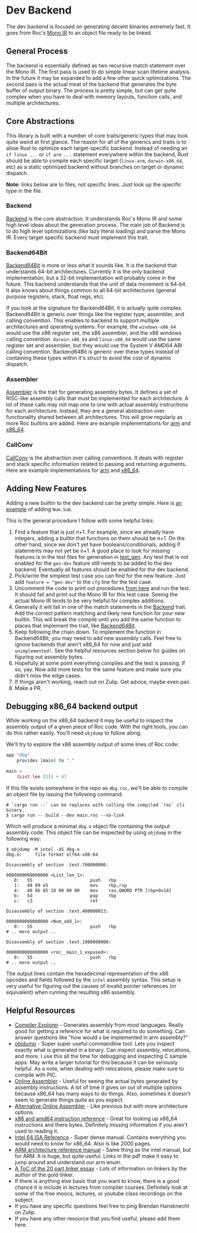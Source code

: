 # Dev Backend

The dev backend is focused on generating decent binaries extremely fast.
It goes from Roc's [Mono IR](https://github.com/roc-lang/roc/blob/main/crates/compiler/mono/src/ir.rs) to an object file ready to be linked.

## General Process

The backend is essentially defined as two recursive match statement over the Mono IR.
The first pass is used to do simple linear scan lifetime analysis.
In the future it may be expanded to add a few other quick optimizations.
The second pass is the actual meat of the backend that generates the byte buffer of output binary.
The process is pretty simple, but can get quite complex when you have to deal with memory layouts, function calls, and multiple architectures.

## Core Abstractions

This library is built with a number of core traits/generic types that may look quite weird at first glance.
The reason for all of the generics and traits is to allow Rust to optimize each target-specific backend.
Instead of needing an `if linux ...` or `if arm ...` statement everywhere within the backend,
Rust should be able to compile each specific target (`linux-arm`, `darwin-x86_64`, etc) as a static optimized backend without branches on target or dynamic dispatch.

**Note:** links below are to files, not specific lines. Just look up the specific type in the file.

### Backend

[Backend](https://github.com/roc-lang/roc/blob/main/crates/compiler/gen_dev/src/lib.rs) is the core abstraction.
It understands Roc's Mono IR and some high level ideas about the generation process.
The main job of Backend is to do high level optimizations (like lazy literal loading) and parse the Mono IR.
Every target specific backend must implement this trait.

### Backend64Bit

[Backend64Bit](https://github.com/roc-lang/roc/blob/main/crates/compiler/gen_dev/src/generic64/mod.rs) is more or less what it sounds like.
It is the backend that understands 64-bit architectures.
Currently it is the only backend implementation, but a 32-bit implementation will probably come in the future.
This backend understands that the unit of data movement is 64-bit.
It also knows about things common to all 64-bit architectures (general purpose registers, stack, float regs, etc).

If you look at the signature for Backend64Bit, it is actually quite complex.
Backend64Bit is generic over things like the register type, assembler, and calling convention.
This enables to backend to support multiple architectures and operating systems.
For example, the `windows-x86_64` would use the x86 register set, the x86 assembler, and the x86 windows calling convention.
`darwin-x86_64` and `linux-x86_64` would use the same register set and assembler, but they would use the System V AMD64 ABI calling convention.
Backend64Bit is generic over these types instead of containing these types within it's struct to avoid the cost of dynamic dispatch.

### Assembler

[Assembler](https://github.com/roc-lang/roc/blob/main/crates/compiler/gen_dev/src/generic64/mod.rs) is the trait for generating assembly bytes.
It defines a set of RISC-like assembly calls that must be implemented for each architecture.
A lot of these calls may not map one to one with actual assembly instructions for each architecture.
Instead, they are a general abstraction over functionality shared between all architectures.
This will grow regularly as more Roc builtins are added.
Here are example implementations for [arm](https://github.com/roc-lang/roc/blob/main/crates/compiler/gen_dev/src/generic64/aarch64.rs) and [x86_64](https://github.com/roc-lang/roc/blob/main/crates/compiler/gen_dev/src/generic64/x86_64.rs).

### CallConv

[CallConv](https://github.com/roc-lang/roc/blob/main/crates/compiler/gen_dev/src/generic64/mod.rs) is the abstraction over calling conventions.
It deals with register and stack specific information related to passing and returning arguments.
Here are example implementations for [arm](https://github.com/roc-lang/roc/blob/main/crates/compiler/gen_dev/src/generic64/aarch64.rs) and [x86_64](https://github.com/roc-lang/roc/blob/main/crates/compiler/gen_dev/src/generic64/x86_64.rs).

## Adding New Features

Adding a new builtin to the dev backend can be pretty simple.
Here is [an example](https://github.com/roc-lang/roc/pull/893/files) of adding `Num.Sub`.

This is the general procedure I follow with some helpful links:

1. Find a feature that is just n+1.
   For example, since we already have integers, adding a builtin that functions on them should be n+1.
   On the other hand, since we don't yet have booleans/conditionals, adding if statements may not yet be n+1.
   A good place to look for missing features is in the test files for generation in [test_gen](https://github.com/roc-lang/roc/tree/main/crates/compiler/test_gen). Any test that is not enabled for the `gen-dev` feature still needs to be added to the dev backend. Eventually all features should be enabled for the dev backend.
1. Pick/write the simplest test case you can find for the new feature.
   Just add `feature = "gen-dev"` to the `cfg` line for the test case.
1. Uncomment the code to print out procedures [from here](https://github.com/roc-lang/roc/blob/b03ed18553569314a420d5bf1fb0ead4b6b5ecda/compiler/test_gen/src/helpers/dev.rs#L76) and run the test.
   It should fail and print out the Mono IR for this test case.
   Seeing the actual Mono IR tends to be very helpful for complex additions.
1. Generally it will fail in one of the match statements in the [Backend](https://github.com/roc-lang/roc/blob/main/crates/compiler/gen_dev/src/lib.rs) trait.
   Add the correct pattern matching and likely new function for your new builtin.
   This will break the compile until you add the same function to places that implement the trait,
   like [Backend64Bit](https://github.com/roc-lang/roc/blob/main/crates/compiler/gen_dev/src/generic64/mod.rs).
1. Keep following the chain down.
   To implement the function in Backend64Bit, you may need to add new assembly calls.
   Feel free to ignore backends that aren't x86_64 for now and just add `unimplemented!`.
   See the helpful resources section below for guides on figuring out assembly bytes.
1. Hopefully at some point everything compiles and the test is passing.
   If so, yay. Now add more tests for the same feature and make sure you didn't miss the edge cases.
1. If things aren't working, reach out on Zulip. Get advice, maybe even pair.
1. Make a PR.

## Debugging x86_64 backend output

While working on the x86_64 backend it may be useful to inspect the assembly output of a given piece of Roc code. With the right tools, you can do this rather easily. You'll need `objdump` to follow along.

We'll try to explore the x86 assembly output of some lines of Roc code:

```elixir
app "dbg"
    provides [main] to "."

main =
    (List.len [1]) + 41
```

If this file exists somewhere in the repo as `dbg.roc`, we'll be able to compile an object file by issuing the following command:

```console
# `cargo run --` can be replaces with calling the compiled `roc` cli binary.
$ cargo run -- build --dev main.roc --no-link
```

Which will produce a minimal `dbg.o` object file containing the output assembly code. This object file can be inspected by using `objdump` in the following way:

```console
$ objdump -M intel -dS dbg.o
dbg.o:     file format elf64-x86-64

Disassembly of section .text.700000006:

0000000000000000 <List_len_1>:
   0:   55                      push   rbp
   1:   48 89 e5                mov    rbp,rsp
   4:   48 8b 85 18 00 00 00    mov    rax,QWORD PTR [rbp+0x18]
   b:   5d                      pop    rbp
   c:   c3                      ret

Disassembly of section .text.400000013:

0000000000000000 <Num_add_1>:
   0:   55                      push   rbp
# .. more output ..

Disassembly of section .text.1000000000:

0000000000000000 <roc__main_1_exposed>:
   0:   55                      push   rbp
# .. more output ..
```

The output lines contain the hexadecimal representation of the x86 opcodes and fields followed by the `intel` assembly syntax. This setup is very useful for figuring out the causes of invalid pointer references (or equivalent) when running the resulting x86 assembly.

## Helpful Resources

- [Compiler Explorer](https://godbolt.org/) -
  Generates assembly from most languages.
  Really good for getting a reference for what is required to do something.
  Can answer questions like "how would x be implemented in arm assembly?"
- [objdump](https://www.tutorialspoint.com/unix_commands/objdump.htm) -
  Super super useful commandline tool.
  Lets you inspect exactly what is generated in a binary.
  Can inspect assembly, relocations, and more.
  I use this all the time for debugging and inspecting C sample apps.
  May write a larger tutorial for this because it can be seriously helpful.
  As a note, when dealing with relocations, please make sure to compile with PIC.
- [Online Assembler](https://defuse.ca/online-x86-assembler.htm#disassembly) -
  Useful for seeing the actual bytes generated by assembly instructions.
  A lot of time it gives on out of multiple options because x86_64 has many ways to do things.
  Also, sometimes it doesn't seem to generate things quite as you expect.
- [Alternative Online Assembler](http://shell-storm.org/online/Online-Assembler-and-Disassembler/) -
  Like previous but with more architecture options.
- [x86 and amd64 instruction reference](https://web.archive.org/web/20230221053750/https://www.felixcloutier.com/x86/) -
  Great for looking up x86_64 instructions and there bytes.
  Definitely missing information if you aren't used to reading it.
- [Intel 64 ISA Reference](https://community.intel.com/legacyfs/online/drupal_files/managed/a4/60/325383-sdm-vol-2abcd.pdf) -
  Super dense manual.
  Contains everything you would need to know for x86_64.
  Also is like 2000 pages.
- [ARM architecture reference manual](https://developer.arm.com/documentation/ddi0487/latest/) -
  Same thing as the intel manual, but for ARM.
  It is huge, but quite useful.
  Links in the pdf make it easy to jump around and understand our arm enum.
- [A ToC of the 20 part linker essay](https://lwn.net/Articles/276782/) -
  Lots of information on linkers by the author of the gold linker.
- If there is anything else basic that you want to know,
  there is a good chance it is include in lectures from compiler courses.
  Definitely look at some of the free moocs, lectures, or youtube class recordings on the subject.
- If you have any specific questions feel free to ping Brendan Hansknecht on Zulip.
- If you have any other resource that you find useful, please add them here.
